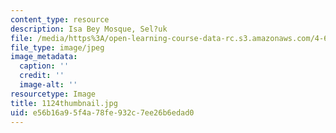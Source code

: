 ```yaml
---
content_type: resource
description: Isa Bey Mosque, Sel?uk
file: /media/https%3A/open-learning-course-data-rc.s3.amazonaws.com/4-614-religious-architecture-and-islamic-cultures-fall-2002/e56b16a95f4a78fe932c7ee26b6edad0_1124thumbnail.jpg
file_type: image/jpeg
image_metadata:
  caption: ''
  credit: ''
  image-alt: ''
resourcetype: Image
title: 1124thumbnail.jpg
uid: e56b16a9-5f4a-78fe-932c-7ee26b6edad0
---
```

